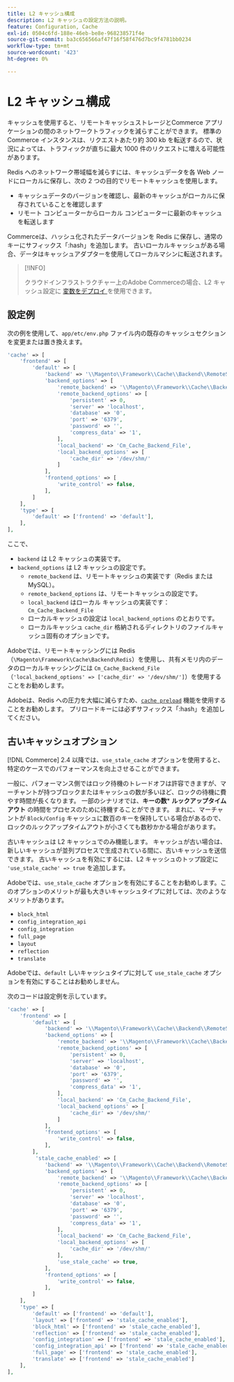 ```yaml
---
title: L2 キャッシュ構成
description: L2 キャッシュの設定方法の説明。
feature: Configuration, Cache
exl-id: 0504c6fd-188e-46eb-be8e-968238571f4e
source-git-commit: ba3c656566af47f16f58f476d7bc9f4781bb0234
workflow-type: tm+mt
source-wordcount: '423'
ht-degree: 0%

---
```


# L2 キャッシュ構成

キャッシュを使用すると、リモートキャッシュストレージとCommerce アプリケーションの間のネットワークトラフィックを減らすことができます。 標準のCommerce インスタンスは、リクエストあたり約 300 kb を転送するので、状況によっては、トラフィックが直ちに最大 1000 件のリクエストに増える可能性があります。

Redis へのネットワーク帯域幅を減らすには、キャッシュデータを各 Web ノードにローカルに保存し、次の 2 つの目的でリモートキャッシュを使用します。

- キャッシュデータのバージョンを確認し、最新のキャッシュがローカルに保存されていることを確認します
- リモート コンピューターからローカル コンピューターに最新のキャッシュを転送します

Commerceは、ハッシュ化されたデータバージョンを Redis に保存し、通常のキーにサフィックス「:hash」を追加します。 古いローカルキャッシュがある場合、データはキャッシュアダプターを使用してローカルマシンに転送されます。

>[!INFO]
>
>クラウドインフラストラクチャー上のAdobe Commerceの場合、L2 キャッシュ設定に [ 変数をデプロイ ](https://experienceleague.adobe.com/docs/commerce-cloud-service/user-guide/configure/env/stage/variables-deploy.html#redis_backend) を使用できます。

## 設定例

次の例を使用して、`app/etc/env.php` ファイル内の既存のキャッシュセクションを変更または置き換えます。

```php
'cache' => [
    'frontend' => [
        'default' => [
            'backend' => '\\Magento\\Framework\\Cache\\Backend\\RemoteSynchronizedCache',
            'backend_options' => [
                'remote_backend' => '\\Magento\\Framework\\Cache\\Backend\\Redis',
                'remote_backend_options' => [
                    'persistent' => 0,
                    'server' => 'localhost',
                    'database' => '0',
                    'port' => '6379',
                    'password' => '',
                    'compress_data' => '1',
                ],
                'local_backend' => 'Cm_Cache_Backend_File',
                'local_backend_options' => [
                    'cache_dir' => '/dev/shm/'
                ]
            ],
            'frontend_options' => [
                'write_control' => false,
            ],
        ]
    ],
    'type' => [
        'default' => ['frontend' => 'default'],
    ],
],
```

ここで、

- `backend` は L2 キャッシュの実装です。
- `backend_options` は L2 キャッシュの設定です。
   - `remote_backend` は、リモートキャッシュの実装です（Redis または MySQL）。
   - `remote_backend_options` は、リモートキャッシュの設定です。
   - `local_backend` はローカル キャッシュの実装です：`Cm_Cache_Backend_File`
   - ローカルキャッシュの設定は `local_backend_options` のとおりです。
   - ローカルキャッシュ `cache_dir` 格納されるディレクトリのファイルキャッシュ固有のオプションです。

Adobeでは、リモートキャッシングには Redis （`\Magento\Framework\Cache\Backend\Redis`）を使用し、共有メモリ内のデータのローカルキャッシングには `Cm_Cache_Backend_File` （`'local_backend_options' => ['cache_dir' => '/dev/shm/']`）を使用することをお勧めします。

Adobeは、Redis への圧力を大幅に減らすため、[`cache preload`](redis-pg-cache.md#redis-preload-feature) 機能を使用することをお勧めします。 プリロードキーには必ずサフィックス「:hash」を追加してください。

## 古いキャッシュオプション

[!DNL Commerce] 2.4 以降では、`use_stale_cache` オプションを使用すると、特定のケースでのパフォーマンスを向上させることができます。

一般に、パフォーマンス側ではロック待機のトレードオフは許容できますが、マーチャントが持つブロックまたはキャッシュの数が多いほど、ロックの待機に費やす時間が長くなります。 一部のシナリオでは、**キーの数**\* **ルックアップタイムアウト** の時間をプロセスのために待機することができます。 まれに、マーチャントが `Block/Config` キャッシュに数百のキーを保持している場合があるので、ロックのルックアップタイムアウトが小さくても数秒かかる場合があります。

古いキャッシュは L2 キャッシュでのみ機能します。 キャッシュが古い場合は、新しいキャッシュが並列プロセスで生成されている間に、古いキャッシュを送信できます。 古いキャッシュを有効にするには、L2 キャッシュのトップ設定に `'use_stale_cache' => true` を追加します。

Adobeでは、`use_stale_cache` オプションを有効にすることをお勧めします。このオプションのメリットが最も大きいキャッシュタイプに対しては、次のようなメリットがあります。

- `block_html`
- `config_integration_api`
- `config_integration`
- `full_page`
- `layout`
- `reflection`
- `translate`

Adobeでは、`default` しいキャッシュタイプに対して `use_stale_cache` オプションを有効にすることはお勧めしません。

次のコードは設定例を示しています。

```php
'cache' => [
    'frontend' => [
        'default' => [
            'backend' => '\\Magento\\Framework\\Cache\\Backend\\RemoteSynchronizedCache',
            'backend_options' => [
                'remote_backend' => '\\Magento\\Framework\\Cache\\Backend\\Redis',
                'remote_backend_options' => [
                    'persistent' => 0,
                    'server' => 'localhost',
                    'database' => '0',
                    'port' => '6379',
                    'password' => '',
                    'compress_data' => '1',
                ],
                'local_backend' => 'Cm_Cache_Backend_File',
                'local_backend_options' => [
                    'cache_dir' => '/dev/shm/'
                ]
            ],
            'frontend_options' => [
                'write_control' => false,
            ],
        ],
         'stale_cache_enabled' => [
            'backend' => '\\Magento\\Framework\\Cache\\Backend\\RemoteSynchronizedCache',
            'backend_options' => [
                'remote_backend' => '\\Magento\\Framework\\Cache\\Backend\\Redis',
                'remote_backend_options' => [
                    'persistent' => 0,
                    'server' => 'localhost',
                    'database' => '0',
                    'port' => '6379',
                    'password' => '',
                    'compress_data' => '1',
                ],
                'local_backend' => 'Cm_Cache_Backend_File',
                'local_backend_options' => [
                    'cache_dir' => '/dev/shm/'
                ],
                'use_stale_cache' => true,
            ],
            'frontend_options' => [
                'write_control' => false,
            ],
        ]
    ],
    'type' => [
        'default' => ['frontend' => 'default'],
        'layout' => ['frontend' => 'stale_cache_enabled'],
        'block_html' => ['frontend' => 'stale_cache_enabled'],
        'reflection' => ['frontend' => 'stale_cache_enabled'],
        'config_integration' => ['frontend' => 'stale_cache_enabled'],
        'config_integration_api' => ['frontend' => 'stale_cache_enabled'],
        'full_page' => ['frontend' => 'stale_cache_enabled'],
        'translate' => ['frontend' => 'stale_cache_enabled']
    ],
],
```
